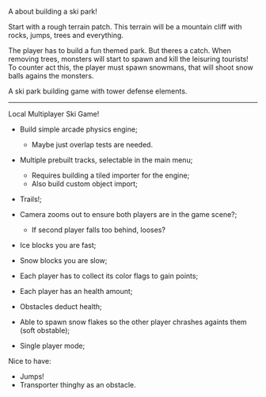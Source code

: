 A about building a ski park!

Start with a rough terrain patch. This terrain will be a mountain cliff with rocks, jumps, trees and everything.

The player has to build a fun themed park. But theres a catch. When removing trees, monsters will start to spawn and kill the leisuring tourists!
To counter act this, the player must spawn snowmans, that will shoot snow balls agains the monsters.

A ski park building game with tower defense elements.




--------------


Local Multiplayer Ski Game!

- Build simple arcade physics engine;
    - Maybe just overlap tests are needed.

- Multiple prebuilt tracks, selectable in the main menu;
    - Requires building a tiled importer for the engine;
    - Also build custom object import;
- Trails!;
- Camera zooms out to ensure both players are in the game scene?;
    - If second player falls too behind, looses?
- Ice blocks you are fast;
- Snow blocks you are slow;
- Each player has to collect its color flags to gain points;
- Each player has an health amount;
- Obstacles deduct health;
- Able to spawn snow flakes so the other player chrashes againts them (soft obstable);
- Single player mode;



Nice to have:

- Jumps!
- Transporter thinghy as an obstacle.

